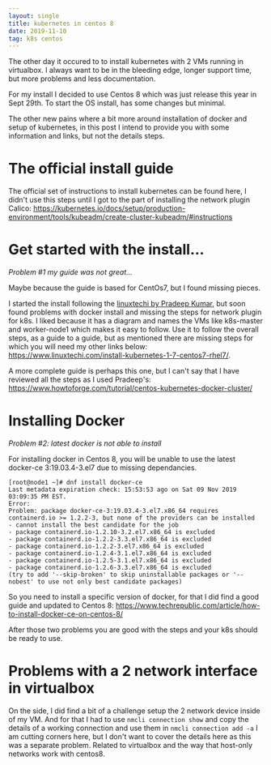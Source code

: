 ```yaml
---
layout: single
title: kubernetes in centos 8
date: 2019-11-10
tag: k8s centos
---
```

The other day it occured to to install kubernetes with 2 VMs running in virtualbox. I always want to be in the bleeding edge, longer support time, but more problems and less documentation.

For my install I decided to use Centos 8 which was just release this year in Sept 29th. To start  the OS install, has some changes but minimal.

 The other new pains where a bit more around installation of docker and setup of kubernetes, in this post I intend to provide you with some information and links, but not the details steps.

# The official install guide

The official set of instructions to install kubernetes can be found here, I didn't use this steps until I got to the part of installing the network plugin Calico: https://kubernetes.io/docs/setup/production-environment/tools/kubeadm/create-cluster-kubeadm/#instructions

# Get started with the install...

*Problem #1 my guide was not great...*

Maybe because the guide is based for CentOs7, but I found missing pieces.

I started the install following the [linuxtechi by Pradeep Kumar](https://www.linuxtechi.com/author/pradeep/), but soon found problems with docker install and missing the steps for network plugin for k8s. I liked because it has a diagram and names the VMs like k8s-master and worker-node1 which makes it easy to follow. Use it to follow the overall steps, as a guide to a guide, but as mentioned there are missing steps for which you will need my other links below: https://www.linuxtechi.com/install-kubernetes-1-7-centos7-rhel7/.

A more complete guide is perhaps this one, but I can't say that I have reviewed all the steps as I used Pradeep's: https://www.howtoforge.com/tutorial/centos-kubernetes-docker-cluster/

# Installing Docker

*Problem #2: latest docker is not able to install*

For installing docker in Centos 8, you will be unable to use the latest docker-ce 3:19.03.4-3.el7 due to missing dependancies.
   ```
   [root@node1 ~]# dnf install docker-ce
Last metadata expiration check: 15:53:53 ago on Sat 09 Nov 2019 03:09:35 PM EST.
Error:
 Problem: package docker-ce-3:19.03.4-3.el7.x86_64 requires containerd.io >= 1.2.2-3, but none of the providers can be installed
  - cannot install the best candidate for the job
  - package containerd.io-1.2.10-3.2.el7.x86_64 is excluded
  - package containerd.io-1.2.2-3.3.el7.x86_64 is excluded
  - package containerd.io-1.2.2-3.el7.x86_64 is excluded
  - package containerd.io-1.2.4-3.1.el7.x86_64 is excluded
  - package containerd.io-1.2.5-3.1.el7.x86_64 is excluded
  - package containerd.io-1.2.6-3.3.el7.x86_64 is excluded
(try to add '--skip-broken' to skip uninstallable packages or '--nobest' to use not only best candidate packages)
```

 So you need to install a specific version of docker, for that I did find a good guide and updated to Centos 8: https://www.techrepublic.com/article/how-to-install-docker-ce-on-centos-8/

 After those two problems you are good with the steps and your k8s should be ready to use.

# Problems with a 2 network interface in virtualbox

 On the side, I did find a bit of a challenge setup the 2 network device inside of my VM. And for that I had to use `nmcli connection show` and copy the details of a working connection and use them in `nmcli connection add -a` I am cutting corners here, but I don't want to cover the details here as this was a separate problem. Related to virtualbox and the way that host-only networks work with centos8.
